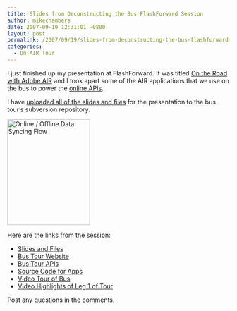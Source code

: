 ```yaml
---
title: Slides from Deconstructing the Bus FlashForward Session
author: mikechambers
date: 2007-09-19 12:31:01 -0800
layout: post
permalink: /2007/09/19/slides-from-deconstructing-the-bus-flashforward-session/
categories:
  - On AIR Tour
---
```



I just finished up my presentation at FlashForward. It was titled [On the Road with Adobe AIR][1] and I took apart some of the AIR applications that we use on the bus to power the [online APIs][2].

I have [uploaded all of the slides and files][3] for the presentation to the bus tour&#8217;s subversion repository.  
<!--more-->

  
[<img src="http://farm2.static.flickr.com/1327/1408547308_28978ddb28_m.jpg" width="187" height="240" alt="Online / Offline Data Syncing Flow" />][4]

Here are the links from the session:

*   [Slides and Files][3]
*   [Bus Tour Website][5]
*   [Bus Tour APIs][2]
*   [Source Code for Apps][6]
*   [Video Tour of Bus][7]
*   [Video Highlights of Leg 1 of Tour][8]

Post any questions in the comments.

 [1]: http://www.flashforwardconference.com/sessions?sid=803
 [2]: http://onair.adobe.com/api/
 [3]: http://onairbustour.googlecode.com/svn/trunk/projects/presentations/DeconstructingTheBus/
 [4]: http://www.flickr.com/photos/mikechambers/1408547308/ "Photo Sharing"
 [5]: http://onair.adobe.com
 [6]: http://code.google.com/p/onairbustour/
 [7]: http://onair.adobe.com/blogs/videos/2007/07/15/tour-of-on-air-bus-pre-tour/
 [8]: http://theflashblog.com/?p=272